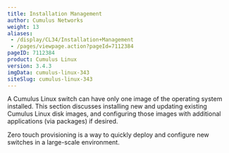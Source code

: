 ```yaml
---
title: Installation Management
author: Cumulus Networks
weight: 13
aliases:
 - /display/CL34/Installation+Management
 - /pages/viewpage.action?pageId=7112384
pageID: 7112384
product: Cumulus Linux
version: 3.4.3
imgData: cumulus-linux-343
siteSlug: cumulus-linux-343
---
```

A Cumulus Linux switch can have only one image of the operating system
installed. This section discusses installing new and updating existing
Cumulus Linux disk images, and configuring those images with additional
applications (via packages) if desired.

Zero touch provisioning is a way to quickly deploy and configure new
switches in a large-scale environment.

<article id="html-search-results" class="ht-content" style="display: none;">

</article>

<footer id="ht-footer">

</footer>
